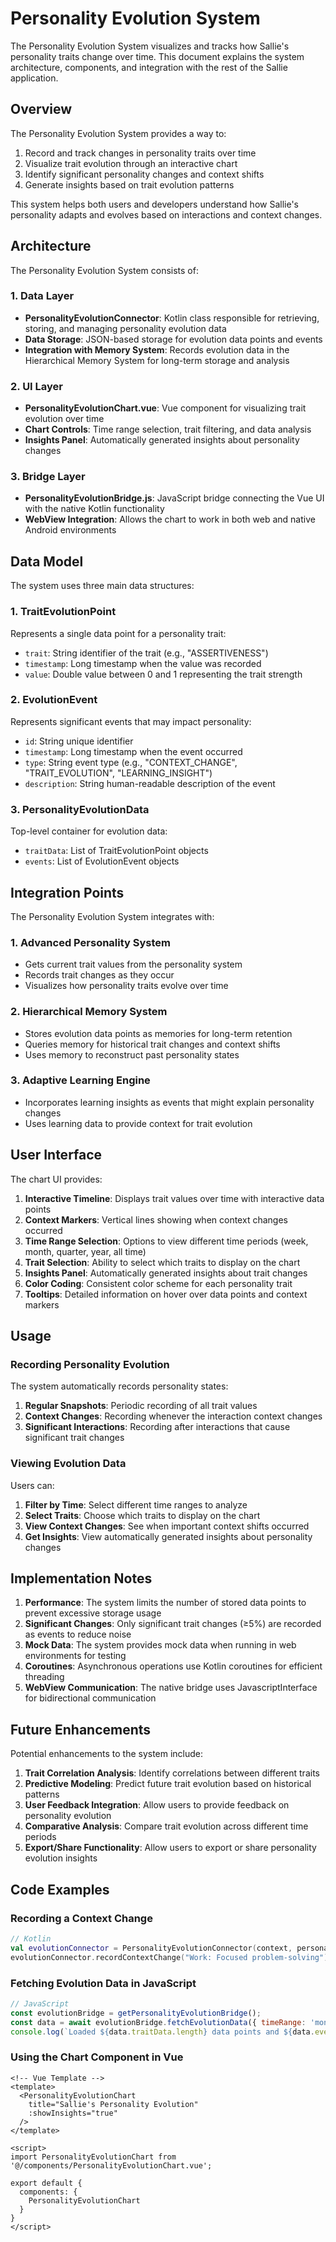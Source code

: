 # Personality Evolution System

The Personality Evolution System visualizes and tracks how Sallie's personality traits change over time. This document explains the system architecture, components, and integration with the rest of the Sallie application.

## Overview

The Personality Evolution System provides a way to:

1. Record and track changes in personality traits over time
2. Visualize trait evolution through an interactive chart
3. Identify significant personality changes and context shifts
4. Generate insights based on trait evolution patterns

This system helps both users and developers understand how Sallie's personality adapts and evolves based on interactions and context changes.

## Architecture

The Personality Evolution System consists of:

### 1. Data Layer

- **PersonalityEvolutionConnector**: Kotlin class responsible for retrieving, storing, and managing personality evolution data
- **Data Storage**: JSON-based storage for evolution data points and events
- **Integration with Memory System**: Records evolution data in the Hierarchical Memory System for long-term storage and analysis

### 2. UI Layer

- **PersonalityEvolutionChart.vue**: Vue component for visualizing trait evolution over time
- **Chart Controls**: Time range selection, trait filtering, and data analysis
- **Insights Panel**: Automatically generated insights about personality changes

### 3. Bridge Layer

- **PersonalityEvolutionBridge.js**: JavaScript bridge connecting the Vue UI with the native Kotlin functionality
- **WebView Integration**: Allows the chart to work in both web and native Android environments

## Data Model

The system uses three main data structures:

### 1. TraitEvolutionPoint

Represents a single data point for a personality trait:

- `trait`: String identifier of the trait (e.g., "ASSERTIVENESS")
- `timestamp`: Long timestamp when the value was recorded
- `value`: Double value between 0 and 1 representing the trait strength

### 2. EvolutionEvent

Represents significant events that may impact personality:

- `id`: String unique identifier
- `timestamp`: Long timestamp when the event occurred
- `type`: String event type (e.g., "CONTEXT_CHANGE", "TRAIT_EVOLUTION", "LEARNING_INSIGHT")
- `description`: String human-readable description of the event

### 3. PersonalityEvolutionData

Top-level container for evolution data:

- `traitData`: List of TraitEvolutionPoint objects
- `events`: List of EvolutionEvent objects

## Integration Points

The Personality Evolution System integrates with:

### 1. Advanced Personality System

- Gets current trait values from the personality system
- Records trait changes as they occur
- Visualizes how personality traits evolve over time

### 2. Hierarchical Memory System

- Stores evolution data points as memories for long-term retention
- Queries memory for historical trait changes and context shifts
- Uses memory to reconstruct past personality states

### 3. Adaptive Learning Engine

- Incorporates learning insights as events that might explain personality changes
- Uses learning data to provide context for trait evolution

## User Interface

The chart UI provides:

1. **Interactive Timeline**: Displays trait values over time with interactive data points
2. **Context Markers**: Vertical lines showing when context changes occurred
3. **Time Range Selection**: Options to view different time periods (week, month, quarter, year, all time)
4. **Trait Selection**: Ability to select which traits to display on the chart
5. **Insights Panel**: Automatically generated insights about trait changes
6. **Color Coding**: Consistent color scheme for each personality trait
7. **Tooltips**: Detailed information on hover over data points and context markers

## Usage

### Recording Personality Evolution

The system automatically records personality states:

1. **Regular Snapshots**: Periodic recording of all trait values
2. **Context Changes**: Recording whenever the interaction context changes
3. **Significant Interactions**: Recording after interactions that cause significant trait changes

### Viewing Evolution Data

Users can:

1. **Filter by Time**: Select different time ranges to analyze
2. **Select Traits**: Choose which traits to display on the chart
3. **View Context Changes**: See when important context shifts occurred
4. **Get Insights**: View automatically generated insights about personality changes

## Implementation Notes

1. **Performance**: The system limits the number of stored data points to prevent excessive storage usage
2. **Significant Changes**: Only significant trait changes (≥5%) are recorded as events to reduce noise
3. **Mock Data**: The system provides mock data when running in web environments for testing
4. **Coroutines**: Asynchronous operations use Kotlin coroutines for efficient threading
5. **WebView Communication**: The native bridge uses JavascriptInterface for bidirectional communication

## Future Enhancements

Potential enhancements to the system include:

1. **Trait Correlation Analysis**: Identify correlations between different traits
2. **Predictive Modeling**: Predict future trait evolution based on historical patterns
3. **User Feedback Integration**: Allow users to provide feedback on personality evolution
4. **Comparative Analysis**: Compare trait evolution across different time periods
5. **Export/Share Functionality**: Allow users to export or share personality evolution insights

## Code Examples

### Recording a Context Change

```kotlin
// Kotlin
val evolutionConnector = PersonalityEvolutionConnector(context, personalitySystem, memorySystem, learningEngine)
evolutionConnector.recordContextChange("Work: Focused problem-solving")
```

### Fetching Evolution Data in JavaScript

```javascript
// JavaScript
const evolutionBridge = getPersonalityEvolutionBridge();
const data = await evolutionBridge.fetchEvolutionData({ timeRange: 'month' });
console.log(`Loaded ${data.traitData.length} data points and ${data.events.length} events`);
```

### Using the Chart Component in Vue

```vue
<!-- Vue Template -->
<template>
  <PersonalityEvolutionChart 
    title="Sallie's Personality Evolution" 
    :showInsights="true"
  />
</template>

<script>
import PersonalityEvolutionChart from '@/components/PersonalityEvolutionChart.vue';

export default {
  components: {
    PersonalityEvolutionChart
  }
}
</script>
```
